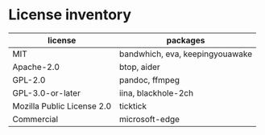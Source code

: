 # License inventory

| license                    | packages                        |
| -------------------------- | ------------------------------- |
| MIT                        | bandwhich, eva, keepingyouawake |
| Apache-2.0                 | btop, aider                     |
| GPL-2.0                    | pandoc, ffmpeg                  |
| GPL-3.0-or-later           | iina, blackhole-2ch             |
| Mozilla Public License 2.0 | ticktick                        |
| Commercial                 | microsoft-edge                  |
